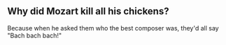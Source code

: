 ## Why did Mozart kill all his chickens?
Because when he asked them who the best composer was, they'd all say "Bach bach bach!"
